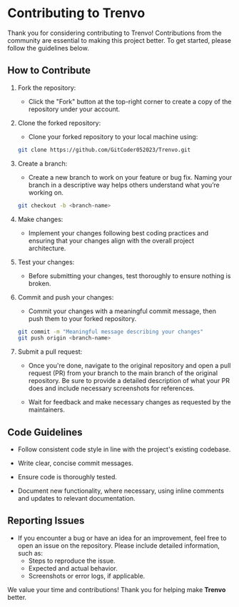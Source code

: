 # Contributing to Trenvo

Thank you for considering contributing to Trenvo! Contributions from the community are essential to making this project better. To get started, please follow the guidelines below.

## How to Contribute

1. Fork the repository:
    - Click the "Fork" button at the top-right corner to create a copy of the repository under your account.

2. Clone the forked repository:
    - Clone your forked repository to your local machine using:

    ```bash
    git clone https://github.com/GitCoder052023/Trenvo.git
    ```

3. Create a branch:
    - Create a new branch to work on your feature or bug fix. Naming your branch in a descriptive way helps others understand what you’re working on.

    ```bash
    git checkout -b <branch-name>
    ```

4. Make changes:
    - Implement your changes following best coding practices and ensuring that your changes align with the overall project architecture.

5. Test your changes:
    - Before submitting your changes, test thoroughly to ensure nothing is broken.

6. Commit and push your changes:
    - Commit your changes with a meaningful commit message, then push them to your forked repository.

    ```bash
    git commit -m "Meaningful message describing your changes"
    git push origin <branch-name>
    ```

7. Submit a pull request:
    - Once you're done, navigate to the original repository and open a pull request (PR) from your branch to the main branch of the original repository. Be sure to provide a detailed description of what your PR does and include necessary screenshots for references.

    - Wait for feedback and make necessary changes as requested by the maintainers.

## Code Guidelines

- Follow consistent code style in line with the project's existing codebase.

- Write clear, concise commit messages.

- Ensure code is thoroughly tested.

- Document new functionality, where necessary, using inline comments and updates to relevant documentation.

## Reporting Issues

- If you encounter a bug or have an idea for an improvement, feel free to open an issue on the repository. Please include detailed information, such as:
    - Steps to reproduce the issue.
    - Expected and actual behavior.
    - Screenshots or error logs, if applicable.

We value your time and contributions! Thank you for helping make **Trenvo** better.